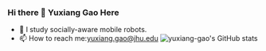 ### Hi there 👋 Yuxiang Gao Here
- 🤖 I study socially-aware mobile robots.
- 📫 How to reach me:[yuxiang.gao@jhu.edu](mailto:yuxiang.gao@jhu.edu)
![yuxiang-gao's GitHub stats](https://github-readme-stats.vercel.app/api?username=yuxiang-gao&show_icons=true&theme=cobalt)

<!--
**yuxiang-gao/yuxiang-gao** is a ✨ _special_ ✨ repository because its `README.md` (this file) appears on your GitHub profile.

Here are some ideas to get you started:

- 🔭 I’m currently working on ...
- 🌱 I’m currently learning ...
- 👯 I’m looking to collaborate on ...
- 🤔 I’m looking for help with ...
- 💬 Ask me about ...
- 📫 How to reach me: ...
- 😄 Pronouns: ...
- ⚡ Fun fact: ...
-->
